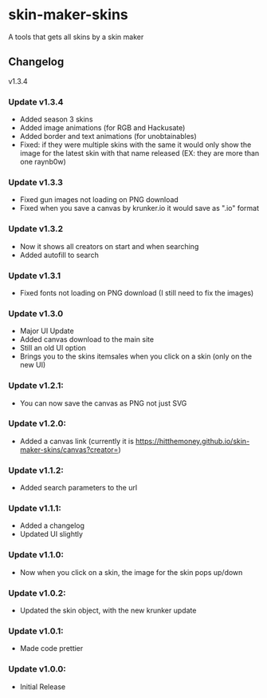 # skin-maker-skins

A tools that gets all skins by a skin maker

## Changelog

v1.3.4

### Update v1.3.4
- Added season 3 skins
- Added image animations (for RGB and Hackusate)
- Added border and text animations (for unobtainables)
- Fixed: if they were multiple skins with the same it would only show the image for the latest skin with that name released (EX: they are more than one raynb0w)

### Update v1.3.3
- Fixed gun images not loading on PNG download
- Fixed when you save a canvas by krunker.io it would save as ".io" format

### Update v1.3.2
- Now it shows all creators on start and when searching
- Added autofill to search

### Update v1.3.1
- Fixed fonts not loading on PNG download (I still need to fix the images)

### Update v1.3.0
- Major UI Update
- Added canvas download to the main site
- Still an old UI option
- Brings you to the skins itemsales when you click on a skin (only on the new UI)

### Update v1.2.1:
- You can now save the canvas as PNG not just SVG

### Update v1.2.0:
- Added a canvas link (currently it is https://hitthemoney.github.io/skin-maker-skins/canvas?creator=)

### Update v1.1.2:
- Added search parameters to the url

### Update v1.1.1:
- Added a changelog
- Updated UI slightly

### Update v1.1.0:
- Now when you click on a skin, the image for the skin pops up/down

### Update v1.0.2:
- Updated the skin object, with the new krunker update

### Update v1.0.1:
- Made code prettier

### Update v1.0.0:
- Initial Release

